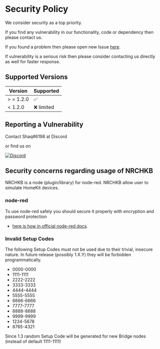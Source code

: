 # Security Policy

We consider security as a top priority.

If you find any vulnerability in our functionality, code or dependency then please contact us.

If you found a problem then please open new
Issue [here](https://github.com/NRCHKB/node-red-contrib-homekit-bridged/issues).

If vulnerability is a serious risk then please consider contacting us directly as well for faster response.

## Supported Versions

| Version | Supported          |
| ------- | ------------------ |
| > = 1.2.0  | :white_check_mark: |
| < 1.2.0   | :x: limited               |

## Reporting a Vulnerability

Contact Shaq#6198 at Discord

or find us on

[![Discord](https://img.shields.io/discord/586065987267330068.svg?label=Discord)](https://discord.gg/uvYac5u)

## Security concerns regarding usage of NRCHKB

NRCHKB is a node (plugin/library) for node-red. NRCHKB allow user to simulate HomeKit devices.

### node-red

To use node-red safely you should secure it properly with encryption and password protection
- [here is how in official node-red docs](https://nodered.org/docs/security).

### Invalid Setup Codes

The following Setup Codes must not be used due to their trivial, insecure nature. In future release (possibly 1.X.Y)
they will be forbidden programmatically.

- 0000-0000
- 1111-1111
- 2222-2222
- 3333-3333
- 4444-4444
- 5555-5555
- 6666-6666
- 7777-7777
- 8888-8888
- 9999-9999
- 1234-5678
- 8765-4321

Since 1.3 random Setup Code will be generated for new Bridge nodes (instead of default 1111-1111)
